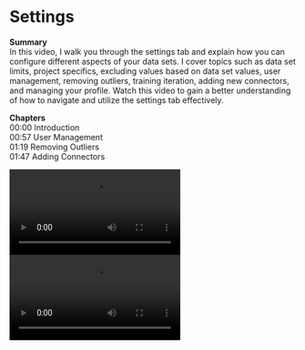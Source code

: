 # Settings

**Summary**
<br /> In this video, I walk you through the settings tab and explain how you can configure different aspects of your data sets. I cover topics such as data set limits, project specifics, excluding values based on data set values, user management, removing outliers, training iteration, adding new connectors, and managing your profile. Watch this video to gain a better understanding of how to navigate and utilize the settings tab effectively.

**Chapters**
<br /> 00:00 Introduction
<br /> 00:57 User Management
<br /> 01:19 Removing Outliers
<br /> 01:47 Adding Connectors

![Video](https://fairgen-app-static.s3.amazonaws.com/static/documentation-videos/Settings.mp4)
![type:video](https://fairgen-app-static.s3.amazonaws.com/static/documentation-videos/Settings.mp4)
